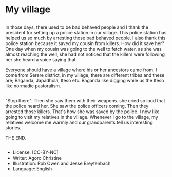 # My village

##
In those days, there used to be bad behaved
people and I thank the president for setting
up a police station in our village. This police
station has helped us so much by arresting
those bad behaved people. I also thank this
police station because it saved my cousin
from killers. How did it save her? One day
when my cousin was going to the well to
fetch water, as she was almost reaching the
well, she had not noticed that the killers
were following her she heard a voice saying
that

Everyone should have a village where his or
her ancestors came from.
I come from Serere district, in my village,
there are different tribes and these are;
Baganda, Japadhola, Iteso etc. Baganda like
digging while us the Iteso like normadic
pastoralism.

##
"Stop there". Then she saw them with their weapons. she cried so
loud that the police heard her.
She saw the police officers coming. Then they arrested those
killers. That's how she was saved by the police.
I now like going to visit my relatives in the village. Whenever I go
to the village, my relatives welcome me warmly and our
grandparents tell us interesting stories.

THE END.

##
* License: [CC-BY-NC]
* Writer: Agoro Christine
* Illustration: Rob Owen and Jesse Breytenbach
* Language: English
